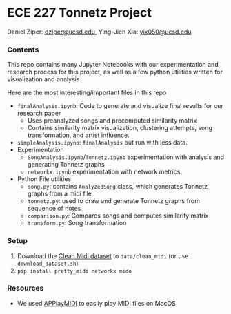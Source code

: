 # ECE 227 Tonnetz Project
Daniel Ziper: dziper@ucsd.edu, Ying-Jieh Xia: yix050@ucsd.edu

### Contents
This repo contains many Jupyter Notebooks with our experimentation and research process for this project, as well as a few python utilities written for visualization and analysis

Here are the most interesting/important files in this repo
- `finalAnalysis.ipynb`: Code to generate and visualize final results for our research paper
  - Uses preanalyzed songs and precomputed similarity matrix
  - Contains similarity matrix visualization, clustering attempts, song transformation, and artist influence.
- `simpleAnalysis.ipynb`: `finalAnalysis` but run with less data.
- Experimentation
  - `SongAnalysis.ipynb`/`Tonnetz.ipynb` experimentation with analysis and generating Tonnetz graphs
  - `networkx.ipynb` experimentation with network metrics
- Python File utilities
  - `song.py`: contains `AnalyzedSong` class, which generates Tonnetz graphs from a midi file
  - `tonnetz.py`: used to draw and generate Tonnetz graphs from sequence of notes
  - `comparison.py`: Compares songs and computes similarity matrix
  - `transform.py`: Song transformation

### Setup

1. Download the [Clean Midi dataset](https://colinraffel.com/projects/lmd/) to `data/clean_midi` (or use `download_dataset.sh`)
2. `pip install pretty_midi networkx mido` 

### Resources

- We used [APPlayMIDI](https://github.com/benwiggy/APPlayMIDI) to easily play MIDI files on MacOS